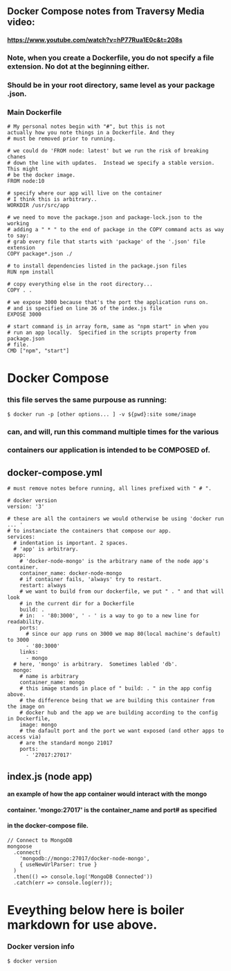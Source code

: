 ## Docker Compose notes from Traversy Media video: 
#### https://www.youtube.com/watch?v=hP77Rua1E0c&t=208s

### Note, when you create a Dockerfile, you do not specify a file extension.  No dot at the beginning either. 
### Should be in your root directory, same level as your package .json.

### Main Dockerfile

```
# My personal notes begin with "#", but this is not 
actually how you note things in a Dockerfile. And they 
# must be removed prior to running. 

# we could do 'FROM node: latest' but we run the risk of breaking chanes
# down the line with updates.  Instead we specify a stable version. This might 
# be the docker image.  
FROM node:10

# specify where our app will live on the container
# I think this is arbitrary..
WORKDIR /usr/src/app

# we need to move the package.json and package-lock.json to the working 
# adding a " * " to the end of package in the COPY command acts as way to say: 
# grab every file that starts with 'package' of the '.json' file extension
COPY package*.json ./

# to install dependencies listed in the package.json files
RUN npm install

# copy everything else in the root directory... 
COPY . .

# we expose 3000 because that's the port the application runs on. 
# and is specified on line 36 of the index.js file
EXPOSE 3000

# start command is in array form, same as "npm start" in when you 
# run an app locally.  Specified in the scripts property from package.json
# file. 
CMD ["npm", "start"]

```
# Docker Compose
### this file serves the same purpouse as running:
```
$ docker run -p [other options... ] -v ${pwd}:site some/image
```
### can, and will, run this command multiple times for the various 
### containers our application is intended to be COMPOSED of.

## docker-compose.yml
```
# must remove notes before running, all lines prefixed with " # ". 

# docker version
version: '3'

# these are all the containers we would otherwise be using 'docker run ... '
# to instanciate the containers that compose our app. 
services:
  # indentation is important. 2 spaces.
  # 'app' is arbitrary. 
  app:
    # 'docker-node-mongo' is the arbitrary name of the node app's container. 
    container_name: docker-node-mongo
    # if container fails, 'always' try to restart. 
    restart: always
    # we want to build from our dockerfile, we put " . " and that will look 
    # in the current dir for a Dockerfile 
    build: .
    # in:  - '80:3000', ' - ' is a way to go to a new line for readability. 
    ports:
      # since our app runs on 3000 we map 80(local machine's default) to 3000
      - '80:3000'
    links:
      - mongo
  # here, 'mongo' is arbitrary.  Sometimes labled 'db'.
  mongo:
    # name is arbitrary
    container_name: mongo
    # this image stands in place of " build: . " in the app config above. 
    # the difference being that we are building this container from the image on
    # docker hub and the app we are building according to the config in Dockerfile, 
    image: mongo
    # the dafault port and the port we want exposed (and other apps to access via) 
    # are the standard mongo 21017
    ports:
      - '27017:27017'
```


## index.js (node app)
#### an example of how the app container would interact with the mongo 
#### container. 'mongo:27017' is the container_name and port# as specified 
#### in the docker-compose file.  

```
// Connect to MongoDB
mongoose
  .connect(
    'mongodb://mongo:27017/docker-node-mongo',
    { useNewUrlParser: true }
  )
  .then(() => console.log('MongoDB Connected'))
  .catch(err => console.log(err));

```

# Eveything below here is boiler markdown for use above.
### Docker version info

```
$ docker version
```